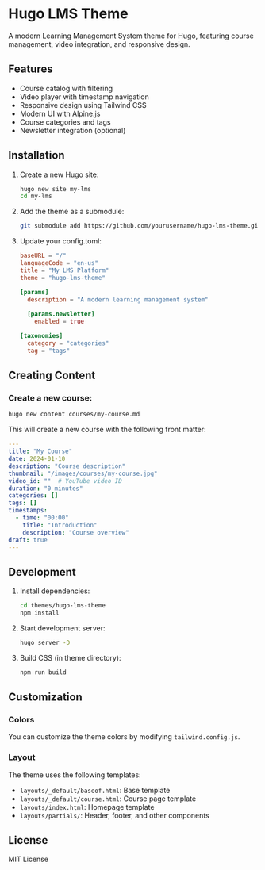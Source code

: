 # Hugo LMS Theme

A modern Learning Management System theme for Hugo, featuring course management, video integration, and responsive design.

## Features

- Course catalog with filtering
- Video player with timestamp navigation
- Responsive design using Tailwind CSS
- Modern UI with Alpine.js
- Course categories and tags
- Newsletter integration (optional)

## Installation

1. Create a new Hugo site:
   ```bash
   hugo new site my-lms
   cd my-lms
   ```

2. Add the theme as a submodule:
   ```bash
   git submodule add https://github.com/yourusername/hugo-lms-theme.git themes/hugo-lms-theme
   ```

3. Update your config.toml:
   ```toml
   baseURL = "/"
   languageCode = "en-us"
   title = "My LMS Platform"
   theme = "hugo-lms-theme"

   [params]
     description = "A modern learning management system"
     
     [params.newsletter]
       enabled = true
   
   [taxonomies]
     category = "categories"
     tag = "tags"
   ```

## Creating Content

### Create a new course:
```bash
hugo new content courses/my-course.md
```

This will create a new course with the following front matter:
```yaml
---
title: "My Course"
date: 2024-01-10
description: "Course description"
thumbnail: "/images/courses/my-course.jpg"
video_id: ""  # YouTube video ID
duration: "0 minutes"
categories: []
tags: []
timestamps:
  - time: "00:00"
    title: "Introduction"
    description: "Course overview"
draft: true
---
```

## Development

1. Install dependencies:
   ```bash
   cd themes/hugo-lms-theme
   npm install
   ```

2. Start development server:
   ```bash
   hugo server -D
   ```

3. Build CSS (in theme directory):
   ```bash
   npm run build
   ```

## Customization

### Colors
You can customize the theme colors by modifying `tailwind.config.js`.

### Layout
The theme uses the following templates:
- `layouts/_default/baseof.html`: Base template
- `layouts/_default/course.html`: Course page template
- `layouts/index.html`: Homepage template
- `layouts/partials/`: Header, footer, and other components

## License

MIT License
